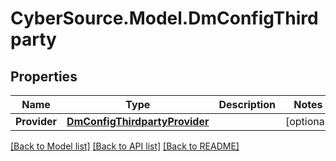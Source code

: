 # CyberSource.Model.DmConfigThirdparty
## Properties

Name | Type | Description | Notes
------------ | ------------- | ------------- | -------------
**Provider** | [**DmConfigThirdpartyProvider**](DmConfigThirdpartyProvider.md) |  | [optional] 

[[Back to Model list]](../README.md#documentation-for-models) [[Back to API list]](../README.md#documentation-for-api-endpoints) [[Back to README]](../README.md)

